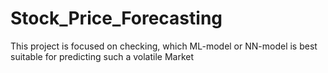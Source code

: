 # Stock_Price_Forecasting
This project is focused on checking, which ML-model or NN-model is best suitable for predicting such a volatile Market
